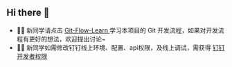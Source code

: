 ## Hi there 👋

+ 🙋‍♀️ 新同学请点击 [ Git-Flow-Learn ](https://github.com/nju-softeng/git-flow-learn) 学习本项目的 Git 开发流程，如果对开发流程有更好的想法，欢迎提出讨论~
+ 👩‍💻 新同学如需修改钉钉线上环境、配置、api权限，及线上调试，需获得 [钉钉开发者权限](https://github.com/nju-softeng/dingtalk-app-server/discussions/91) 
 
<!-- + 🌈 You can contribute code by ~ ~ ~ ~ 
+ 👩‍💻 Useful resources - [dingtalk document](https://developers.dingtalk.com/document/) ~ ~ ~ ~ -->
